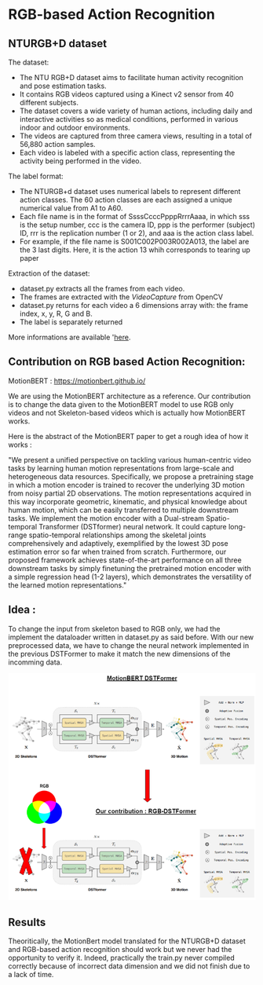 # RGB-based Action Recognition


## NTURGB+D dataset
The dataset:
- The NTU RGB+D dataset aims to facilitate human activity recognition and pose estimation tasks.
- It contains RGB videos captured using a Kinect v2 sensor from 40 different subjects.
- The dataset covers a wide variety of human actions, including daily and interactive activities so as medical conditions, performed in various indoor and outdoor environments.
- The videos are captured from three camera views, resulting in a total of 56,880 action samples.
- Each video is labeled with a specific action class, representing the activity being performed in the video.

The label format:
- The NTURGB+d dataset uses numerical labels to represent different action classes. The 60 action classes are each assigned a unique numerical value from A1 to A60.
- Each file name is in the format of SsssCcccPpppRrrrAaaa, in which sss is the setup number, ccc is the camera ID, ppp is the performer (subject) ID, rrr is the replication number (1 or 2), and aaa is the action class label.
- For example, if the file name is S001C002P003R002A013, the label are the 3 last digits. Here, it is the action 13 whih corresponds to tearing up paper

Extraction of the dataset:
- dataset.py extracts all the frames from each video. 
- The frames are extracted with the <em>VideoCapture</em> from OpenCV
- dataset.py returns for each video a 6 dimensions array with: the frame index, x, y, R, G and B. 
- The label is separately returned 

More informations are available '[here](https://rose1.ntu.edu.sg/dataset/actionRecognition/).

## Contribution on RGB based Action Recognition:

MotionBERT : https://motionbert.github.io/

We are using the MotionBERT architecture as a reference. Our contribution is to change the data given to the MotionBERT model to use RGB only videos and not Skeleton-based videos which is actually how MotionBERT works. 

Here is the abstract of the MotionBERT paper to get a rough idea of how it works :

"We present a unified perspective on tackling various
human-centric video tasks by learning human motion representations from large-scale and heterogeneous data resources. Specifically, we propose a pretraining stage in
which a motion encoder is trained to recover the underlying 3D motion from noisy partial 2D observations. The
motion representations acquired in this way incorporate
geometric, kinematic, and physical knowledge about human motion, which can be easily transferred to multiple
downstream tasks. We implement the motion encoder with
a Dual-stream Spatio-temporal Transformer (DSTformer)
neural network. It could capture long-range spatio-temporal
relationships among the skeletal joints comprehensively and
adaptively, exemplified by the lowest 3D pose estimation
error so far when trained from scratch. Furthermore, our
proposed framework achieves state-of-the-art performance
on all three downstream tasks by simply finetuning the pretrained motion encoder with a simple regression head (1-2
layers), which demonstrates the versatility of the learned
motion representations."

## Idea :

To change the input from skeleton based to RGB only, we had the implement the dataloader written in dataset.py as said before. With our new preprocessed data, we have to change the neural network implemented in the previous DSTFormer to make it match the new dimensions of the incomming data.

![Contribution scheme](Contribution_schema.png)

## Results 
Theoritically, the MotionBert model translated for the NTURGB+D dataset and RGB-based action recognition should work but we never had the opportunity to verify it. Indeed, practically the train.py never compiled correctly because of incorrect data dimension and we did not finish due to a lack of time. 
